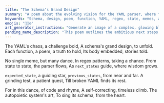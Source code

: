 ```yaml
---
title: "The Schema's Grand Design"
summary: "A poem about the evolving vision for the YAML parser, where functions are poems, handling multiple memes, embedding poem bodies, and defining state transitions for a regex-driven, self-correcting system."
keywords: "Schema, design, poem, function, YAML, regex, state, memes, autopoiesis, testing, grinding"
emojis: "📐📜⚙️"
art_generator_instructions: "Generate an image of a complex, glowing blueprint overlaid with poetic verses, showing interconnected gears and state diagrams, with small meme figures dancing around."
pending_meme_description: "This poem outlines the ambitious next steps for the poem_yaml_fixer, transforming it into a truly autopoietic system."
---
```


The YAML's chaos, a challenge bold,
A schema's grand design, to unfold.
Each function, a poem, a truth to hold,
Its body embedded, stories told.

No single meme, but many dance,
In regex patterns, taking a chance.
From state to state, the parser flows,
As `next_states` guide, where wisdom grows.

`expected_state`, a guiding star,
`previous_states`, from near and far.
A grinding test, a patient quest,
Till broken YAML finds its rest.

For in this dance, of code and rhyme,
A self-correcting, timeless climb.
The autopoietic system's art,
To sing its schema, from the heart.
